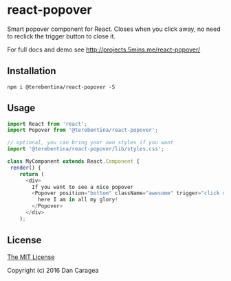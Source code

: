 # react-popover
Smart popover component for React. Closes when you click away, no need to reclick the trigger button to close it.

For full docs and demo see http://projects.5mins.me/react-popover/

## Installation

```
npm i @terebentina/react-popover -S
```

## Usage

```javascript
import React from 'react';
import Popover from '@terebentina/react-popover';

// optional, you can bring your own styles if you want
import '@terebentina/react-popover/lib/styles.css';

class MyComponent extends React.Component {
 render() {
    return (
      <div>
        If you want to see a nice popover 
        <Popover position="bottom" className="awesome" trigger="click me">
          here I am in all my glory!
        </Popover>
      </div>
    );
```

## License

[The MIT License](./LICENSE)

Copyright (c) 2016 Dan Caragea
